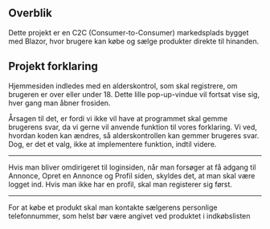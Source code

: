 ## Overblik
Dette projekt er en C2C (Consumer-to-Consumer) markedsplads bygget med Blazor, hvor brugere kan købe og sælge produkter direkte til hinanden.

## Projekt forklaring
Hjemmesiden indledes med en alderskontrol, som skal registrere, om brugeren er over eller under 18. Dette lille pop-up-vindue vil fortsat vise sig, hver gang man åbner frosiden.

Årsagen til det, er fordi vi ikke vil have at programmet skal gemme brugerens svar, da vi gerne vil anvende funktion til vores forklaring. Vi ved, hvordan koden kan ændres, så alderskontrollen
kan gemmer brugeres svar. Dog, er det et valg, ikke at implementere funktion, indtil videre.
____________________________________________________
Hvis man bliver omdirigeret til loginsiden, når man forsøger at få adgang til Annonce, Opret en Annonce og Profil siden, skyldes det, at man skal være logget ind. Hvis man ikke har en profil, skal man registerer sig først.
___________________________________________________
For at købe et produkt skal man kontakte sælgerens personlige telefonnummer, som helst bør være angivet ved produktet i indkøbslisten 
